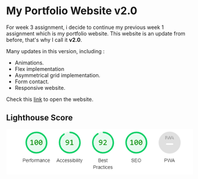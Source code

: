# My Portfolio Website v2.0

For week 3 assignment, i decide to continue my previous week 1 assignment which is my portfolio website. This website is an update from before, that's why I call it **v2.0**.

Many updates in this version, including :

- Animations.
- Flex implementation
- Asymmetrical grid implementation.
- Form contact.
- Responsive website.

Check this [link](https://sanhendrindp-v2.netlify.app/) to open the website.

## Lighthouse Score

![Score](images/Desktop%20Score.png)

